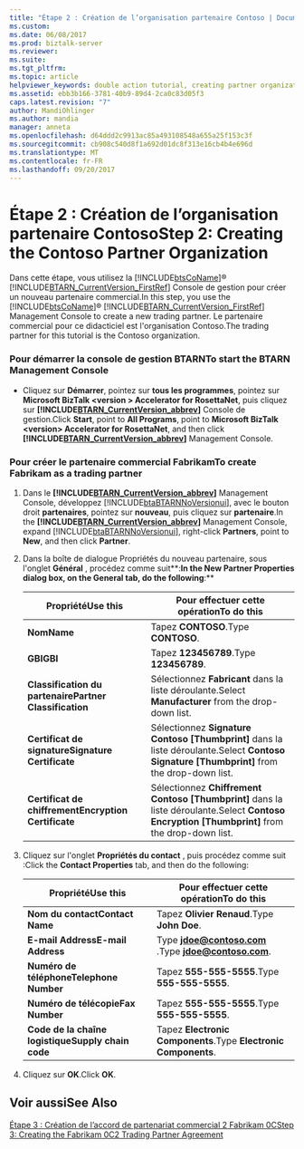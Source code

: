 ```yaml
---
title: "Étape 2 : Création de l’organisation partenaire Contoso | Documents Microsoft"
ms.custom: 
ms.date: 06/08/2017
ms.prod: biztalk-server
ms.reviewer: 
ms.suite: 
ms.tgt_pltfrm: 
ms.topic: article
helpviewer_keywords: double action tutorial, creating partner organizations
ms.assetid: ebb3b166-3781-40b9-89d4-2ca0c83d05f3
caps.latest.revision: "7"
author: MandiOhlinger
ms.author: mandia
manager: anneta
ms.openlocfilehash: d64ddd2c9913ac85a493108548a655a25f153c3f
ms.sourcegitcommit: cb908c540d8f1a692d01dc8f313e16cb4b4e696d
ms.translationtype: MT
ms.contentlocale: fr-FR
ms.lasthandoff: 09/20/2017
---
```

# <a name="step-2-creating-the-contoso-partner-organization"></a><span data-ttu-id="5c967-102">Étape 2 : Création de l’organisation partenaire Contoso</span><span class="sxs-lookup"><span data-stu-id="5c967-102">Step 2: Creating the Contoso Partner Organization</span></span>
<span data-ttu-id="5c967-103">Dans cette étape, vous utilisez la [!INCLUDE[btsCoName](../../includes/btsconame-md.md)]® [!INCLUDE[BTARN_CurrentVersion_FirstRef](../../includes/btarn-currentversion-firstref-md.md)] Console de gestion pour créer un nouveau partenaire commercial.</span><span class="sxs-lookup"><span data-stu-id="5c967-103">In this step, you use the [!INCLUDE[btsCoName](../../includes/btsconame-md.md)]® [!INCLUDE[BTARN_CurrentVersion_FirstRef](../../includes/btarn-currentversion-firstref-md.md)] Management Console to create a new trading partner.</span></span> <span data-ttu-id="5c967-104">Le partenaire commercial pour ce didacticiel est l'organisation Contoso.</span><span class="sxs-lookup"><span data-stu-id="5c967-104">The trading partner for this tutorial is the Contoso organization.</span></span>  
  
### <a name="to-start-the-btarn-management-console"></a><span data-ttu-id="5c967-105">Pour démarrer la console de gestion BTARN</span><span class="sxs-lookup"><span data-stu-id="5c967-105">To start the BTARN Management Console</span></span>  
  
-   <span data-ttu-id="5c967-106">Cliquez sur **Démarrer**, pointez sur **tous les programmes**, pointez sur **Microsoft BizTalk \<version > Accelerator for RosettaNet**, puis cliquez sur  **[!INCLUDE[BTARN_CurrentVersion_abbrev](../../includes/btarn-currentversion-abbrev-md.md)]**  Console de gestion.</span><span class="sxs-lookup"><span data-stu-id="5c967-106">Click **Start**, point to **All Programs**, point to **Microsoft BizTalk \<version> Accelerator for RosettaNet**, and then click **[!INCLUDE[BTARN_CurrentVersion_abbrev](../../includes/btarn-currentversion-abbrev-md.md)]** Management Console.</span></span>  
  
### <a name="to-create-fabrikam-as-a-trading-partner"></a><span data-ttu-id="5c967-107">Pour créer le partenaire commercial Fabrikam</span><span class="sxs-lookup"><span data-stu-id="5c967-107">To create Fabrikam as a trading partner</span></span>  
  
1.  <span data-ttu-id="5c967-108">Dans le  **[!INCLUDE[BTARN_CurrentVersion_abbrev](../../includes/btarn-currentversion-abbrev-md.md)]**  Management Console, développez [!INCLUDE[btaBTARNNoVersionui](../../includes/btabtarnnoversionui-md.md)], avec le bouton droit **partenaires**, pointez sur **nouveau**, puis cliquez sur **partenaire**.</span><span class="sxs-lookup"><span data-stu-id="5c967-108">In the **[!INCLUDE[BTARN_CurrentVersion_abbrev](../../includes/btarn-currentversion-abbrev-md.md)]** Management Console, expand [!INCLUDE[btaBTARNNoVersionui](../../includes/btabtarnnoversionui-md.md)], right-click **Partners**, point to **New**, and then click **Partner**.</span></span>  
  
2.  <span data-ttu-id="5c967-109">Dans la boîte de dialogue Propriétés du nouveau partenaire, sous l'onglet **Général** , procédez comme suit**:**</span><span class="sxs-lookup"><span data-stu-id="5c967-109">In the New Partner Properties dialog box, on the **General** tab, do the following**:**</span></span>  
  
    |<span data-ttu-id="5c967-110">Propriété</span><span class="sxs-lookup"><span data-stu-id="5c967-110">Use this</span></span>|<span data-ttu-id="5c967-111">Pour effectuer cette opération</span><span class="sxs-lookup"><span data-stu-id="5c967-111">To do this</span></span>|  
    |--------------|----------------|  
    |<span data-ttu-id="5c967-112">**Nom**</span><span class="sxs-lookup"><span data-stu-id="5c967-112">**Name**</span></span>|<span data-ttu-id="5c967-113">Tapez **CONTOSO**.</span><span class="sxs-lookup"><span data-stu-id="5c967-113">Type **CONTOSO**.</span></span>|  
    |<span data-ttu-id="5c967-114">**GBI**</span><span class="sxs-lookup"><span data-stu-id="5c967-114">**GBI**</span></span>|<span data-ttu-id="5c967-115">Tapez **123456789**.</span><span class="sxs-lookup"><span data-stu-id="5c967-115">Type **123456789**.</span></span>|  
    |<span data-ttu-id="5c967-116">**Classification du partenaire**</span><span class="sxs-lookup"><span data-stu-id="5c967-116">**Partner Classification**</span></span>|<span data-ttu-id="5c967-117">Sélectionnez **Fabricant** dans la liste déroulante.</span><span class="sxs-lookup"><span data-stu-id="5c967-117">Select **Manufacturer** from the drop-down list.</span></span>|  
    |<span data-ttu-id="5c967-118">**Certificat de signature**</span><span class="sxs-lookup"><span data-stu-id="5c967-118">**Signature Certificate**</span></span>|<span data-ttu-id="5c967-119">Sélectionnez **Signature Contoso [Thumbprint]** dans la liste déroulante.</span><span class="sxs-lookup"><span data-stu-id="5c967-119">Select **Contoso Signature [Thumbprint]** from the drop-down list.</span></span>|  
    |<span data-ttu-id="5c967-120">**Certificat de chiffrement**</span><span class="sxs-lookup"><span data-stu-id="5c967-120">**Encryption Certificate**</span></span>|<span data-ttu-id="5c967-121">Sélectionnez **Chiffrement Contoso [Thumbprint]** dans la liste déroulante.</span><span class="sxs-lookup"><span data-stu-id="5c967-121">Select **Contoso Encryption [Thumbprint]** from the drop-down list.</span></span>|  
  
3.  <span data-ttu-id="5c967-122">Cliquez sur l'onglet **Propriétés du contact** , puis procédez comme suit :</span><span class="sxs-lookup"><span data-stu-id="5c967-122">Click the **Contact Properties** tab, and then do the following:</span></span>  
  
    |<span data-ttu-id="5c967-123">Propriété</span><span class="sxs-lookup"><span data-stu-id="5c967-123">Use this</span></span>|<span data-ttu-id="5c967-124">Pour effectuer cette opération</span><span class="sxs-lookup"><span data-stu-id="5c967-124">To do this</span></span>|  
    |--------------|----------------|  
    |<span data-ttu-id="5c967-125">**Nom du contact**</span><span class="sxs-lookup"><span data-stu-id="5c967-125">**Contact Name**</span></span>|<span data-ttu-id="5c967-126">Tapez **Olivier Renaud**.</span><span class="sxs-lookup"><span data-stu-id="5c967-126">Type **John Doe**.</span></span>|  
    |<span data-ttu-id="5c967-127">**E-mail Address**</span><span class="sxs-lookup"><span data-stu-id="5c967-127">**E-mail Address**</span></span>|<span data-ttu-id="5c967-128">Type  **jdoe@contoso.com** .</span><span class="sxs-lookup"><span data-stu-id="5c967-128">Type **jdoe@contoso.com**.</span></span>|  
    |<span data-ttu-id="5c967-129">**Numéro de téléphone**</span><span class="sxs-lookup"><span data-stu-id="5c967-129">**Telephone Number**</span></span>|<span data-ttu-id="5c967-130">Tapez **555-555-5555**.</span><span class="sxs-lookup"><span data-stu-id="5c967-130">Type **555-555-5555**.</span></span>|  
    |<span data-ttu-id="5c967-131">**Numéro de télécopie**</span><span class="sxs-lookup"><span data-stu-id="5c967-131">**Fax Number**</span></span>|<span data-ttu-id="5c967-132">Tapez **555-555-5555**.</span><span class="sxs-lookup"><span data-stu-id="5c967-132">Type **555-555-5555**.</span></span>|  
    |<span data-ttu-id="5c967-133">**Code de la chaîne logistique**</span><span class="sxs-lookup"><span data-stu-id="5c967-133">**Supply chain code**</span></span>|<span data-ttu-id="5c967-134">Tapez **Electronic Components**.</span><span class="sxs-lookup"><span data-stu-id="5c967-134">Type **Electronic Components**.</span></span>|  
  
4.  <span data-ttu-id="5c967-135">Cliquez sur **OK**.</span><span class="sxs-lookup"><span data-stu-id="5c967-135">Click **OK**.</span></span>  
  
## <a name="see-also"></a><span data-ttu-id="5c967-136">Voir aussi</span><span class="sxs-lookup"><span data-stu-id="5c967-136">See Also</span></span>  
 [<span data-ttu-id="5c967-137">Étape 3 : Création de l’accord de partenariat commercial 2 Fabrikam 0C</span><span class="sxs-lookup"><span data-stu-id="5c967-137">Step 3: Creating the Fabrikam 0C2 Trading Partner Agreement</span></span>](../../adapters-and-accelerators/accelerator-rosettanet/step-3-creating-the-fabrikam-0c2-trading-partner-agreement.md)